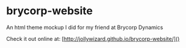 # brycorp-website

An html theme mockup I did for my friend at Brycorp Dynamics

Check it out online at: [http://jollywizard.github.io/brycorp-website/]()
